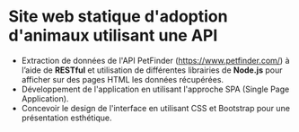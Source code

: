 # Site web statique d'adoption d'animaux utilisant une API

- Extraction de données de l'API PetFinder (https://www.petfinder.com/) à l’aide de **RESTful** et utilisation de différentes librairies de **Node.js** pour afficher sur des pages HTML les données récupérées.
- Développement de l'application en utilisant l'approche SPA (Single Page Application).
- Concevoir le design de l'interface en utilisant CSS et Bootstrap pour une présentation esthétique.
